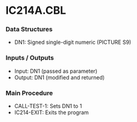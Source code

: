 # IC214A.CBL

### Data Structures
- DN1: Signed single-digit numeric (PICTURE S9)

### Inputs / Outputs
- Input: DN1 (passed as parameter)
- Output: DN1 (modified and returned)

### Main Procedure
- CALL-TEST-1: Sets DN1 to 1
- IC214-EXIT: Exits the program